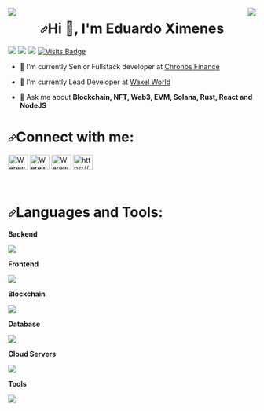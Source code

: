<p dir="auto">
      <animated-image style="float: left; width: 20%;">
            <a  href="https://user-images.githubusercontent.com/65187002/144930161-2f783401-8d27-4fdf-a2f7-cc0ba32f1f1f.gif" >
                  <img align="left" src="https://user-images.githubusercontent.com/65187002/144930161-2f783401-8d27-4fdf-a2f7-cc0ba32f1f1f.gif" style="max-width: 100%; display: inline-block;" >
            </a>
      <span class="AnimatedImagePlayer" hidden="">
        <a class="AnimatedImagePlayer-images" href="https://user-images.githubusercontent.com/65187002/144930161-2f783401-8d27-4fdf-a2f7-cc0ba32f1f1f.gif" >          
              <span>
                  <img alt="144930161-2f783401-8d27-4fdf-a2f7-cc0ba32f1f1f.gif" class="AnimatedImagePlayer-animatedImage"                                                                             src="https://user-images.githubusercontent.com/65187002/144930161-2f783401-8d27-4fdf-a2f7-cc0ba32f1f1f.gif" style="display: block; opacity: 1;">
                <canvas class="AnimatedImagePlayer-stillImage" aria-hidden="true" width="114" height="114">
                </canvas>
              </span>
            </a>
        <button  class="AnimatedImagePlayer-images" tabindex="-1" aria-label="Play 144930161-2f783401-8d27-4fdf-a2f7-cc0ba32f1f1f.gif" hidden=""></button>
        <span class="AnimatedImagePlayer-controls" hidden="">
          <button  class="AnimatedImagePlayer-button" aria-label="Play 144930161-2f783401-8d27-4fdf-a2f7-cc0ba32f1f1f.gif">
            <svg aria-hidden="true" focusable="false" class="octicon icon-play" width="16" height="16" viewBox="0 0 16 16" fill="none" xmlns="http://www.w3.org/2000/svg">
              <path d="M4 13.5427V2.45734C4 1.82607 4.69692 1.4435 5.2295 1.78241L13.9394 7.32507C14.4334 7.63943 14.4334 8.36057 13.9394 8.67493L5.2295 14.2176C4.69692 14.5565 4 14.1739 4 13.5427Z">
            </path></svg>
            <svg aria-hidden="true" focusable="false" class="octicon icon-pause" width="16" height="16" viewBox="0 0 16 16" xmlns="http://www.w3.org/2000/svg">
              <rect x="4" y="2" width="3" height="12" rx="1"></rect>
              <rect x="9" y="2" width="3" height="12" rx="1"></rect>
            </svg>
          </button>
          <a  aria-label="Open 144930161-2f783401-8d27-4fdf-a2f7-cc0ba32f1f1f.gif in new window" class="AnimatedImagePlayer-button" href="https://user-images.githubusercontent.com/65187002/144930161-2f783401-8d27-4fdf-a2f7-cc0ba32f1f1f.gif">
            <svg aria-hidden="true" class="octicon" xmlns="http://www.w3.org/2000/svg" viewBox="0 0 16 16" width="16" height="16">
              <path fill-rule="evenodd" d="M10.604 1h4.146a.25.25 0 01.25.25v4.146a.25.25 0 01-.427.177L13.03 4.03 9.28 7.78a.75.75 0 01-1.06-1.06l3.75-3.75-1.543-1.543A.25.25 0 0110.604 1zM3.75 2A1.75 1.75 0 002 3.75v8.5c0 .966.784 1.75 1.75 1.75h8.5A1.75 1.75 0 0014 12.25v-3.5a.75.75 0 00-1.5 0v3.5a.25.25 0 01-.25.25h-8.5a.25.25 0 01-.25-.25v-8.5a.25.25 0 01.25-.25h3.5a.75.75 0 000-1.5h-3.5z"></path>
            </svg>
          </a>
        </span>
      </span>
      </animated-image>
      <animated-image style="float: right; width: 20%;">
            <a  href="https://user-images.githubusercontent.com/65187002/144930161-2f783401-8d27-4fdf-a2f7-cc0ba32f1f1f.gif" >
                  <img align="right" src="https://user-images.githubusercontent.com/65187002/144930161-2f783401-8d27-4fdf-a2f7-cc0ba32f1f1f.gif" style="max-width: 100%; display: inline-block;" >
            </a>
      <span class="AnimatedImagePlayer" hidden="">
        <a class="AnimatedImagePlayer-images" href="https://user-images.githubusercontent.com/65187002/144930161-2f783401-8d27-4fdf-a2f7-cc0ba32f1f1f.gif" >          
              <span>
                  <img alt="144930161-2f783401-8d27-4fdf-a2f7-cc0ba32f1f1f.gif" class="AnimatedImagePlayer-animatedImage"                                                                             src="https://user-images.githubusercontent.com/65187002/144930161-2f783401-8d27-4fdf-a2f7-cc0ba32f1f1f.gif" style="display: block; opacity: 1;">
                <canvas class="AnimatedImagePlayer-stillImage" aria-hidden="true" width="114" height="114">
                </canvas>
              </span>
            </a>
        <button  class="AnimatedImagePlayer-images" tabindex="-1" aria-label="Play 144930161-2f783401-8d27-4fdf-a2f7-cc0ba32f1f1f.gif" hidden=""></button>
        <span class="AnimatedImagePlayer-controls" hidden="">
          <button  class="AnimatedImagePlayer-button" aria-label="Play 144930161-2f783401-8d27-4fdf-a2f7-cc0ba32f1f1f.gif">
            <svg aria-hidden="true" focusable="false" class="octicon icon-play" width="16" height="16" viewBox="0 0 16 16" fill="none" xmlns="http://www.w3.org/2000/svg">
              <path d="M4 13.5427V2.45734C4 1.82607 4.69692 1.4435 5.2295 1.78241L13.9394 7.32507C14.4334 7.63943 14.4334 8.36057 13.9394 8.67493L5.2295 14.2176C4.69692 14.5565 4 14.1739 4 13.5427Z">
            </path></svg>
            <svg aria-hidden="true" focusable="false" class="octicon icon-pause" width="16" height="16" viewBox="0 0 16 16" xmlns="http://www.w3.org/2000/svg">
              <rect x="4" y="2" width="3" height="12" rx="1"></rect>
              <rect x="9" y="2" width="3" height="12" rx="1"></rect>
            </svg>
          </button>
          <a  aria-label="Open 144930161-2f783401-8d27-4fdf-a2f7-cc0ba32f1f1f.gif in new window" class="AnimatedImagePlayer-button" href="https://user-images.githubusercontent.com/65187002/144930161-2f783401-8d27-4fdf-a2f7-cc0ba32f1f1f.gif">
            <svg aria-hidden="true" class="octicon" xmlns="http://www.w3.org/2000/svg" viewBox="0 0 16 16" width="16" height="16">
              <path fill-rule="evenodd" d="M10.604 1h4.146a.25.25 0 01.25.25v4.146a.25.25 0 01-.427.177L13.03 4.03 9.28 7.78a.75.75 0 01-1.06-1.06l3.75-3.75-1.543-1.543A.25.25 0 0110.604 1zM3.75 2A1.75 1.75 0 002 3.75v8.5c0 .966.784 1.75 1.75 1.75h8.5A1.75 1.75 0 0014 12.25v-3.5a.75.75 0 00-1.5 0v3.5a.25.25 0 01-.25.25h-8.5a.25.25 0 01-.25-.25v-8.5a.25.25 0 01.25-.25h3.5a.75.75 0 000-1.5h-3.5z"></path>
            </svg>
          </a>
        </span>
      </span>
      </animated-image>
      </p>
<h1 align="center" dir="auto"><a id="user-content-hi--im-werewolves0493" class="anchor" aria-hidden="true" tabindex="-1" href="#hi--im-werewolves0493"><svg class="octicon octicon-link" viewBox="0 0 16 16" version="1.1" width="16" height="16" aria-hidden="true"><path d="m7.775 3.275 1.25-1.25a3.5 3.5 0 1 1 4.95 4.95l-2.5 2.5a3.5 3.5 0 0 1-4.95 0 .751.751 0 0 1 .018-1.042.751.751 0 0 1 1.042-.018 1.998 1.998 0 0 0 2.83 0l2.5-2.5a2.002 2.002 0 0 0-2.83-2.83l-1.25 1.25a.751.751 0 0 1-1.042-.018.751.751 0 0 1-.018-1.042Zm-4.69 9.64a1.998 1.998 0 0 0 2.83 0l1.25-1.25a.751.751 0 0 1 1.042.018.751.751 0 0 1 .018 1.042l-1.25 1.25a3.5 3.5 0 1 1-4.95-4.95l2.5-2.5a3.5 3.5 0 0 1 4.95 0 .751.751 0 0 1-.018 1.042.751.751 0 0 1-1.042.018 1.998 1.998 0 0 0-2.83 0l-2.5 2.5a1.998 1.998 0 0 0 0 2.83Z"></path></svg></a>Hi 👋, I'm Eduardo Ximenes</h1>
<p dir="auto"><a href="https://web.archive.org/web/20240101133540/https://www.linkedin.com/in/" rel="nofollow"><img src="https://web.archive.org/web/20240101133540im_/https://camo.githubusercontent.com/e8dbf62a04af86d46001864cd22338d8a8474486a0e976ec695580027c373c79/68747470733a2f2f696d672e736869656c64732e696f2f62616467652f6c696e6b6564696e2d2532333030373742352e7376673f267374796c653d666f722d7468652d6261646765266c6f676f3d6c696e6b6564696e266c6f676f436f6c6f723d7768697465" data-canonical-src="https://web.archive.org/web/20240101133540/https://img.shields.io/badge/linkedin-%230077B5.svg?&amp;style=for-the-badge&amp;logo=linkedin&amp;logoColor=white" style="max-width: 100%;"></a> <a href="https://web.archive.org/web/20240101133540/https://twitter.com/cryptopunkclan" rel="nofollow"><img src="https://web.archive.org/web/20240101133540im_/https://camo.githubusercontent.com/e97449103b99db365dca0ff65af4a8b068a831136dc0a156239a71dff4223dba/68747470733a2f2f696d672e736869656c64732e696f2f62616467652f747769747465722d2532333144413146322e7376673f267374796c653d666f722d7468652d6261646765266c6f676f3d74776974746572266c6f676f436f6c6f723d7768697465" data-canonical-src="https://web.archive.org/web/20240101133540/https://img.shields.io/badge/twitter-%231DA1F2.svg?&amp;style=for-the-badge&amp;logo=twitter&amp;logoColor=white" style="max-width: 100%;"></a> <a href="https://web.archive.org/web/20240101133540/mailto:seniordev1225@gmail.com"><img src="https://web.archive.org/web/20240101133540im_/https://camo.githubusercontent.com/824a983e5ac82a435d1b158fba7439c4dc64fa7bdc475da7423dfbf797ed3b18/68747470733a2f2f696d672e736869656c64732e696f2f62616467652f676d61696c2d2532334545303030302e7376673f267374796c653d666f722d7468652d6261646765266c6f676f3d676d61696c266c6f676f436f6c6f723d7768697465" data-canonical-src="https://web.archive.org/web/20240101133540/https://img.shields.io/badge/gmail-%23EE0000.svg?&amp;style=for-the-badge&amp;logo=gmail&amp;logoColor=white" style="max-width: 100%;"></a>
<a target="_blank" rel="noopener noreferrer nofollow" href="https://web.archive.org/web/20240101133540/https://camo.githubusercontent.com/a20dba7cc4548612464419f5890cb52b71a4b22d726f73d8554d8a34ff443ff4/68747470733a2f2f6261646765732e7075666c65722e6465762f7669736974732f57657265776f6c766573303439332f57657265776f6c766573303439333f7374796c653d666f722d7468652d6261646765"><img src="https://web.archive.org/web/20240101133540im_/https://camo.githubusercontent.com/a20dba7cc4548612464419f5890cb52b71a4b22d726f73d8554d8a34ff443ff4/68747470733a2f2f6261646765732e7075666c65722e6465762f7669736974732f57657265776f6c766573303439332f57657265776f6c766573303439333f7374796c653d666f722d7468652d6261646765" alt="Visits Badge" data-canonical-src="https://web.archive.org/web/20240101133540/https://badges.pufler.dev/visits/Werewolves0493/Werewolves0493?style=for-the-badge" style="max-width: 100%;"></a></p>
<ul dir="auto">
<li>
<p dir="auto">🔭 I’m currently Senior Fullstack developer at <a href="https://web.archive.org/web/20240101133540/https://chronos.exchange/" rel="nofollow">Chronos Finance</a></p>
</li>
<li>
<p dir="auto">🌱 I’m currently Lead Developer at <a href="https://web.archive.org/web/20240101133540/https://waxel.net/" rel="nofollow">Waxel World</a></p>
</li>
<li>
<p dir="auto">💬 Ask me about <strong>Blockchain, NFT, Web3, EVM, Solana, Rust, React and NodeJS</strong></p>
</li>
</ul>
<h1 align="left" dir="auto"><a id="user-content-connect-with-me" class="anchor" aria-hidden="true" tabindex="-1" href="#connect-with-me"><svg class="octicon octicon-link" viewBox="0 0 16 16" version="1.1" width="16" height="16" aria-hidden="true"><path d="m7.775 3.275 1.25-1.25a3.5 3.5 0 1 1 4.95 4.95l-2.5 2.5a3.5 3.5 0 0 1-4.95 0 .751.751 0 0 1 .018-1.042.751.751 0 0 1 1.042-.018 1.998 1.998 0 0 0 2.83 0l2.5-2.5a2.002 2.002 0 0 0-2.83-2.83l-1.25 1.25a.751.751 0 0 1-1.042-.018.751.751 0 0 1-.018-1.042Zm-4.69 9.64a1.998 1.998 0 0 0 2.83 0l1.25-1.25a.751.751 0 0 1 1.042.018.751.751 0 0 1 .018 1.042l-1.25 1.25a3.5 3.5 0 1 1-4.95-4.95l2.5-2.5a3.5 3.5 0 0 1 4.95 0 .751.751 0 0 1-.018 1.042.751.751 0 0 1-1.042.018 1.998 1.998 0 0 0-2.83 0l-2.5 2.5a1.998 1.998 0 0 0 0 2.83Z"></path></svg></a>Connect with me:</h1>
<p align="left" dir="auto">
<a href="https://web.archive.org/web/20240101133540/https://linkedin.com/in/" rel="nofollow"><img align="center" src="https://web.archive.org/web/20240101133540im_/https://raw.githubusercontent.com/rahuldkjain/github-profile-readme-generator/master/src/images/icons/Social/linked-in-alt.svg" alt="Werewolves0493" height="30" width="40" style="max-width: 100%;"></a>
<a href="https://web.archive.org/web/20240101133540/https://stackoverflow.com/users/17436415/grudev325" rel="nofollow"><img align="center" src="https://web.archive.org/web/20240101133540im_/https://raw.githubusercontent.com/rahuldkjain/github-profile-readme-generator/master/src/images/icons/Social/stack-overflow.svg" alt="Werewolves0493" height="30" width="40" style="max-width: 100%;"></a>
<a href="https://web.archive.org/web/20240101133540/https://fb.com/" rel="nofollow"><img align="center" src="https://web.archive.org/web/20240101133540im_/https://raw.githubusercontent.com/rahuldkjain/github-profile-readme-generator/master/src/images/icons/Social/facebook.svg" alt="Werewolves0493" height="30" width="40" style="max-width: 100%;"></a>
<a href="https://web.archive.org/web/20240101133540/https://discord.gg/https://discordapp.com/users/9526291781" rel="nofollow"><img align="center" src="https://web.archive.org/web/20240101133540im_/https://raw.githubusercontent.com/rahuldkjain/github-profile-readme-generator/master/src/images/icons/Social/discord.svg" alt="https://discordapp.com/users/9526291781" height="30" width="40" style="max-width: 100%;"></a>
</p>
<br>
<h1 align="left" dir="auto"><a id="user-content-languages-and-tools" class="anchor" aria-hidden="true" tabindex="-1" href="#languages-and-tools"><svg class="octicon octicon-link" viewBox="0 0 16 16" version="1.1" width="16" height="16" aria-hidden="true"><path d="m7.775 3.275 1.25-1.25a3.5 3.5 0 1 1 4.95 4.95l-2.5 2.5a3.5 3.5 0 0 1-4.95 0 .751.751 0 0 1 .018-1.042.751.751 0 0 1 1.042-.018 1.998 1.998 0 0 0 2.83 0l2.5-2.5a2.002 2.002 0 0 0-2.83-2.83l-1.25 1.25a.751.751 0 0 1-1.042-.018.751.751 0 0 1-.018-1.042Zm-4.69 9.64a1.998 1.998 0 0 0 2.83 0l1.25-1.25a.751.751 0 0 1 1.042.018.751.751 0 0 1 .018 1.042l-1.25 1.25a3.5 3.5 0 1 1-4.95-4.95l2.5-2.5a3.5 3.5 0 0 1 4.95 0 .751.751 0 0 1-.018 1.042.751.751 0 0 1-1.042.018 1.998 1.998 0 0 0-2.83 0l-2.5 2.5a1.998 1.998 0 0 0 0 2.83Z"></path></svg></a>Languages and Tools:</h1>
<p dir="auto"><strong>Backend</strong></p>
<p align="left" dir="auto">
  <a href="https://web.archive.org/web/20240101133540/https://skillicons.dev/" rel="nofollow">
    <img src="https://web.archive.org/web/20240101133540im_/https://camo.githubusercontent.com/c1b8d1e42959bc94cf18fcaa2ff2bf29e16412ee90b49e473789231d96b3a902/68747470733a2f2f736b696c6c69636f6e732e6465762f69636f6e733f693d6e6f64656a732c657870726573732c6e6573746a732c70792c646a616e676f2c666c61736b2c666173746170692c6370702c63732c632c7068702c6c61726176656c2c6a6176612c727562792c67756c702c7765627061636b2c6b61666b61" data-canonical-src="https://web.archive.org/web/20240101133540/https://skillicons.dev/icons?i=nodejs,express,nestjs,py,django,flask,fastapi,cpp,cs,c,php,laravel,java,ruby,gulp,webpack,kafka" style="max-width: 100%;">
  </a>
</p>
<p dir="auto"><strong>Frontend</strong></p>
<p align="left" dir="auto">
  <a href="https://web.archive.org/web/20240101133540/https://skillicons.dev/" rel="nofollow">
    <img src="https://web.archive.org/web/20240101133540im_/https://camo.githubusercontent.com/74782351dc5338dc8fa11039fcb75ddab66c107e2e046bb4477019ae0c6ca224/68747470733a2f2f736b696c6c69636f6e732e6465762f69636f6e733f693d6a732c72656163742c6e6578746a732c7675652c6e7578746a732c7461696c77696e642c74732c626f6f7473747261702c756e6974792c68746d6c2c6373732c6a7175657279" data-canonical-src="https://web.archive.org/web/20240101133540/https://skillicons.dev/icons?i=js,react,nextjs,vue,nuxtjs,tailwind,ts,bootstrap,unity,html,css,jquery" style="max-width: 100%;">
  </a>
</p>
<p dir="auto"><strong>Blockchain</strong></p>
<p align="left" dir="auto">
  <a href="https://web.archive.org/web/20240101133540/https://skillicons.dev/" rel="nofollow">
    <img src="https://web.archive.org/web/20240101133540im_/https://camo.githubusercontent.com/935ede0b67d3155a98418a11d0c1d3af409b79c3cebb50e346d6d1beeab2fb1f/68747470733a2f2f736b696c6c69636f6e732e6465762f69636f6e733f693d736f6c69646974792c727573742c69706673" data-canonical-src="https://web.archive.org/web/20240101133540/https://skillicons.dev/icons?i=solidity,rust,ipfs" style="max-width: 100%;">
  </a>
</p>
<p dir="auto"><strong>Database</strong></p>
<p align="left" dir="auto">
  <a href="https://web.archive.org/web/20240101133540/https://skillicons.dev/" rel="nofollow">
    <img src="https://web.archive.org/web/20240101133540im_/https://camo.githubusercontent.com/6422428d50cf56404d973e2749624477020b55a448ef1c92377620d6af2370ff/68747470733a2f2f736b696c6c69636f6e732e6465762f69636f6e733f693d6d6f6e676f64622c6d7973716c2c706f737467726573716c2c6772617068716c" data-canonical-src="https://web.archive.org/web/20240101133540/https://skillicons.dev/icons?i=mongodb,mysql,postgresql,graphql" style="max-width: 100%;">
  </a>
</p>
<p dir="auto"><strong>Cloud Servers</strong></p>
<p align="left" dir="auto">
  <a href="https://web.archive.org/web/20240101133540/https://skillicons.dev/" rel="nofollow">
    <img src="https://web.archive.org/web/20240101133540im_/https://camo.githubusercontent.com/fd90bc9b33c9f1009a94178df88297532ab0c27b8d531c4d7d9d6d69ca9a35dc/68747470733a2f2f736b696c6c69636f6e732e6465762f69636f6e733f693d6177732c6763702c6669726562617365" data-canonical-src="https://web.archive.org/web/20240101133540/https://skillicons.dev/icons?i=aws,gcp,firebase" style="max-width: 100%;">
  </a>
</p>
<p dir="auto"><strong>Tools</strong></p>
<p align="left" dir="auto">
  <a href="https://web.archive.org/web/20240101133540/https://skillicons.dev/" rel="nofollow">
    <img src="https://web.archive.org/web/20240101133540im_/https://camo.githubusercontent.com/239d1a54523d0f9c173376c67d46e68804e38c4e45877719bf54528a9f69c0c9/68747470733a2f2f736b696c6c69636f6e732e6465762f69636f6e733f693d6769742c6769746875622c646f636b65722c6669676d612c6c696e75782c7673636f64652c706f73746d616e2c7075747479" data-canonical-src="https://web.archive.org/web/20240101133540/https://skillicons.dev/icons?i=git,github,docker,figma,linux,vscode,postman,putty" style="max-width: 100%;">
  </a>
</p>
<br>
